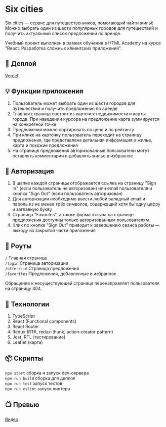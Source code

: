 # Six cities

Six cities &mdash; сервис для путешественников, помогающий найти жильё. Можно выбрать один из шести популярных городов для путешествий и получить актуальный список предложений по аренде.

Учебный проект выполнен в рамках обучения в HTML Academy на курсе "React. Разработка сложных клиентских приложений".

## 🚀 Деплой

[Vercel](https://six-cities-ff1892.vercel.app/)

## 💡 Функции приложения

1. Пользователь может выбрать один из шести городов для путешествий и получить предложения по аренде
2. Главная страница состоит из карточек недвижимости и карты города. При наведении курсора на предложение карта зуммируется на конкретной точке
3. Предложения можно сортировать по цене и по рейтингу
4. При клике на карточку пользователь переходит на страницу предложения, где представлена детальная информация о жилье, карта и похожие предложения
5. На странице предложения авторизованные пользователи могут оставлять комментарии и добавлять жилье в избранное

## 🔐 Авторизация

1. В шапке каждой страницы отображается ссылка на страницу "Sign In" (если пользователь не авторизован) или email пользователя и кнопка "Sign Out" (если пользователь авторизован)
2. Для авторизации необходимо ввести любой валидный email и пароль из не менее трёх символов, содержащий хотя бы одну цифру и заглавную букву
3. Страница "Favorites", а также форма отзыва на странице предложения доступны только авторизованным пользователям
4. Клик по кнопке "Sign Out" приводит к завершению сеанса работы — выходу из закрытой части приложения

## 🚗 Роуты

```/``` Главная страница  
```/login``` Страница авторизации  
```/offer/:id``` Страница предложения  
```/favorites``` Предложения, добавленные в избранное  

Обращение к несуществующей странице перенаправляет пользователя на страницу 404.

## 🔧 Технологии

1. TypeScript  
2. React (Functional components)  
3. React Router  
4. Redux (RTK, redux-thunk, action-creator pattern)  
5. Jest, RTL (тестирование)  
6. Leaflet (карта)  

## 📦 Скрипты

`npm start` сборка и запуск dev-сервера  
`npm run build` сборка для деплоя  
`npm run test` запуск тестов  
`npm run eslint` запуск линтера  

## 📺 Превью

[Видео](https://i.imgur.com/QVuAeOF.mp4)

